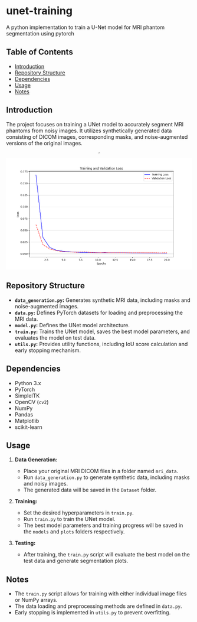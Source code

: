 # unet-training
A python implementation to train a U-Net model for MRI phantom segmentation using pytorch

## Table of Contents
- [Introduction](#introduction)
- [Repository Structure](#repository-structure)
- [Dependencies](#dependencies)
- [Usage](#usage)
- [Notes](#notes)

## Introduction

The project focuses on training a UNet model to accurately segment MRI phantoms from noisy images. It utilizes synthetically generated data consisting of DICOM images, corresponding masks, and noise-augmented versions of the original images.

<p align="center">
´   <img src="plots/AI-train_loss.png" width="750" style="max-width: 100%;" alt="Training and Validation Loss">
</p>

## Repository Structure


* **`data_generation.py`:** Generates synthetic MRI data, including masks and noise-augmented images. 
* **`data.py`:** Defines PyTorch datasets for loading and preprocessing the MRI data.
* **`model.py`:** Defines the UNet model architecture.
* **`train.py`:** Trains the UNet model, saves the best model parameters, and evaluates the model on test data.
* **`utils.py`:** Provides utility functions, including IoU score calculation and early stopping mechanism.

## Dependencies

* Python 3.x
* PyTorch
* SimpleITK
* OpenCV (`cv2`)
* NumPy
* Pandas
* Matplotlib
* scikit-learn

## Usage

1. **Data Generation:**
   - Place your original MRI DICOM files in a folder named `mri_data`.
   - Run `data_generation.py` to generate synthetic data, including masks and noisy images. 
   - The generated data will be saved in the `Dataset` folder.

2. **Training:**
   - Set the desired hyperparameters in `train.py`.
   - Run `train.py` to train the UNet model.
   - The best model parameters and training progress will be saved in the `models` and `plots` folders respectively.

3. **Testing:**
   - After training, the `train.py` script will evaluate the best model on the test data and generate segmentation plots.

## Notes

* The `train.py` script allows for training with either individual image files or NumPy arrays. 
* The data loading and preprocessing methods are defined in `data.py`.
* Early stopping is implemented in `utils.py` to prevent overfitting.
